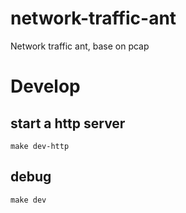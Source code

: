 # network-traffic-ant
Network traffic ant, base on pcap

# Develop

## start a http server 

```shell
make dev-http
```

## debug 

```shell
make dev
```